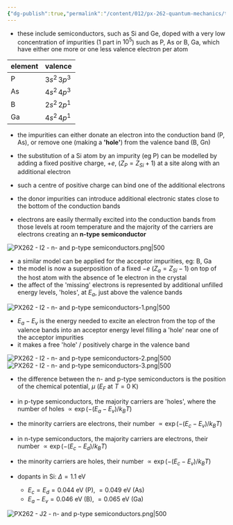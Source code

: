 ```yaml
---
{"dg-publish":true,"permalink":"/content/012/px-262-quantum-mechanics/term-2/j-semiconductors/px-262-j2-n-and-p-type-semiconductors/","noteIcon":"1","created":"2025-02-17T11:33:09.125+00:00","updated":"2025-02-25T10:58:55.853+00:00"}
---
```


- these include semiconductors, such as Si and Ge, doped with a very low concentration of impurities (1 part in $10^5$) such as P, As or B, Ga, which have either one more or one less valence electron per atom

| element | valence      |
| ------- | ------------ |
| P       | $3s^2\,3p^3$ |
| As      | $4s^2\,4p^3$ |
| B       | $2s^2\,2p^1$ |
| Ga      | $4s^2\,4p^1$ |

- the impurities can either donate an electron into the conduction band (P, As), or remove one (making a **'hole'**) from the valence band (B, Gn)

- the substitution of a Si atom by an impurity (eg P) can be modelled by adding a fixed positive charge, $+e$, $(Z_{P}= Z_{Si}+1)$ at a site along with an additional electron
- such a centre of positive charge can bind one of the additional electrons
- the donor impurities can introduce additional electronic states close to the bottom of the conduction bands
- electrons are easily thermally excited into the conduction bands from those levels at room temperature and the majority of the carriers are electrons creating an **n-type semiconductor**

![PX262 - I2 - n- and p-type semiconductors.png|500](/img/user/pics/PX262%20-%20I2%20-%20n-%20and%20p-type%20semiconductors.png)

- a similar model can be applied for the acceptor impurities, eg: B, Ga
- the model is now a superposition of a fixed $-e$ $(Z_a = Z_{Si}-1)$ on top of the host atom with the absence of 1e electron in the crystal
- the affect of the 'missing' electrons is represented by additional unfilled energy levels, 'holes', at $E_a$, just above the valence bands

![PX262 - I2 - n- and p-type semiconductors-1.png|500](/img/user/pics/PX262%20-%20I2%20-%20n-%20and%20p-type%20semiconductors-1.png)

- $E_a-E_v$ is the energy needed to excite an electron from the top of the valence bands into an acceptor energy level filling a 'hole' near one of the acceptor impurities
- it makes a free 'hole' / positively charge in the valence band

![PX262 - I2 - n- and p-type semiconductors-2.png|500](/img/user/pics/PX262%20-%20I2%20-%20n-%20and%20p-type%20semiconductors-2.png)
![PX262 - I2 - n- and p-type semiconductors-3.png|500](/img/user/pics/PX262%20-%20I2%20-%20n-%20and%20p-type%20semiconductors-3.png)

- the difference between the n- and p-type semiconductors is the position of the chemical potential, $\mu$ ($E_F$ at $T=0$ K)

- in p-type semiconductors, the majority carriers are 'holes', where the number of holes $\propto \exp(-(E_{a}-E_v)/k_{B}T)$
- the minority carriers are electrons, their number $\propto \exp(-(E_{c}-E_v)/k_{B}T)$

- in n-type semiconductors, the majority carriers are electrons, their number $\propto \exp(-(E_{c}-E_{d})/k_{B}T)$
- the minority carriers are holes, their number $\propto \exp(-(E_{c}-E_{v})/k_{B}T)$

- dopants in Si: $\Delta =1.1$ eV
	- $E_{c} = E_{d} = 0.044$ eV (P), $= 0.049$ eV (As)
	- $E_{a}-E_{v} = 0.046$ eV (B), $=0.065$ eV (Ga)

![PX262 - J2 - n- and p-type semiconductors.png|500](/img/user/pics/PX262%20-%20J2%20-%20n-%20and%20p-type%20semiconductors.png)